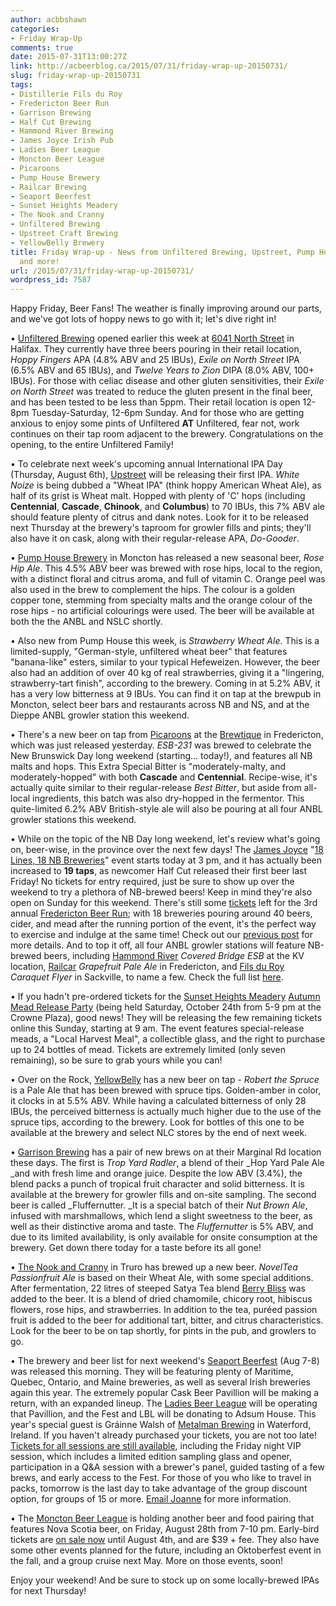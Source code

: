 ```yaml
---
author: acbbshawn
categories:
- Friday Wrap-Up
comments: true
date: 2015-07-31T13:00:27Z
link: http://acbeerblog.ca/2015/07/31/friday-wrap-up-20150731/
slug: friday-wrap-up-20150731
tags:
- Distillerie Fils du Roy
- Fredericton Beer Run
- Garrison Brewing
- Half Cut Brewing
- Hammond River Brewing
- James Joyce Irish Pub
- Ladies Beer League
- Moncton Beer League
- Picaroons
- Pump House Brewery
- Railcar Brewing
- Seaport Beerfest
- Sunset Heights Meadery
- The Nook and Cranny
- Unfiltered Brewing
- Upstreet Craft Brewing
- YellowBelly Brewery
title: Friday Wrap-up - News from Unfiltered Brewing, Upstreet, Pump House, Picaroons,
  and more!
url: /2015/07/31/friday-wrap-up-20150731/
wordpress_id: 7587
---
```


Happy Friday, Beer Fans! The weather is finally improving around our parts, and we've got lots of hoppy news to go with it; let's dive right in!

• [Unfiltered Brewing](http://unfuckingfiltered.com/) opened earlier this week at [6041 North Street](https://goo.gl/VwfsOQ) in Halifax. They currently have three beers pouring in their retail location, _Hoppy Fingers_ APA (4.8% ABV and 25 IBUs), _Exile on North Street_ IPA (6.5% ABV and 65 IBUs), and _Twelve Years to Zion_ DIPA (8.0% ABV, 100+ IBUs). For those with celiac disease and other gluten sensitivities, their _Exile on North Street_ was treated to reduce the gluten present in the final beer, and has been tested to be less than 5ppm. Their retail location is open 12-8pm Tuesday-Saturday, 12-6pm Sunday. And for those who are getting anxious to enjoy some pints of Unfiltered **AT** Unfiltered, fear not, work continues on their tap room adjacent to the brewery. Congratulations on the opening, to the entire Unfiltered Family!

• To celebrate next week's upcoming annual International IPA Day (Thursday, August 6th), [Upstreet](http://upstreetcraftbrewing.com) will be releasing their first IPA. _White Noize_ is being dubbed a "Wheat IPA" (think hoppy American Wheat Ale), as half of its grist is Wheat malt. Hopped with plenty of 'C' hops (including **Centennial**, **Cascade**, **Chinook**, and **Columbus**) to 70 IBUs, this 7% ABV ale should feature plenty of citrus and dank notes. Look for it to be released next Thursday at the brewery's taproom for growler fills and pints; they'll also have it on cask, along with their regular-release APA, _Do-Gooder_.

• [Pump House Brewery](http://beer.pumphousebrewery.ca/) in Moncton has released a new seasonal beer, _Rose Hip Ale_. This 4.5% ABV beer was brewed with rose hips, local to the region, with a distinct floral and citrus aroma, and full of vitamin C. Orange peel was also used in the brew to complement the hips. The colour is a golden copper tone, stemming from specialty malts and the orange colour of the rose hips - no artificial colourings were used. The beer will be available at both the the ANBL and NSLC shortly.

• Also new from Pump House this week, is _Strawberry Wheat Ale_. This is a limited-supply, "German-style, unfiltered wheat beer" that features "banana-like" esters, similar to your typical Hefeweizen. However, the beer also had an addition of over 40 kg of real strawberries, giving it a "lingering, strawberry-tart finish", according to the brewery. Coming in at 5.2% ABV, it has a very low bitterness at 9 IBUs. You can find it on tap at the brewpub in Moncton, select beer bars and restaurants across NB and NS, and at the Dieppe ANBL growler station this weekend.

• There's a new beer on tap from [Picaroons](https://www.facebook.com/picaroons) at the [Brewtique](https://www.facebook.com/pages/Picaroons-Brewtique/175733285789133?ref=br_tf) in Fredericton, which was just released yesterday. _ESB-231_ was brewed to celebrate the New Brunswick Day long weekend (starting... today!), and features all NB malts and hops. This Extra Special Bitter is "moderately-malty, and moderately-hopped" with both **Cascade** and **Centennial**. Recipe-wise, it's actually quite similar to their regular-release _Best Bitter_, but aside from all-local ingredients, this batch was also dry-hopped in the fermentor. This quite-limited 6.2% ABV British-style ale will also be pouring at all four ANBL growler stations this weekend.

• While on the topic of the NB Day long weekend, let's review what's going on, beer-wise, in the province over the next few days! The [James Joyce](https://www.facebook.com/FoodatTheCrownDowntown) "[18 Lines, 18 NB Breweries](https://www.facebook.com/events/511961148955651/)" event starts today at 3 pm, and it has actually been increased to **19 taps**, as newcomer Half Cut released their first beer last Friday! No tickets for entry required, just be sure to show up over the weekend to try a plethora of NB-brewed beers! Keep in mind they're also open on Sunday for this weekend. There's still some [tickets](http://www.eventbrite.ca/e/fredericton-beer-run-2015-tickets-14099759761) left for the 3rd annual [Fredericton Beer Run](https://www.facebook.com/FrederictonBeerRun?fref=ts); with 18 breweries pouring around 40 beers, cider, and mead after the running portion of the event, it's the perfect way to exercise and indulge at the same time! Check out our [previous post](http://acbeerblog.ca/2015/06/12/friday-wrap-up-20150612/) for more details. And to top it off, all four ANBL growler stations will feature NB-brewed beers, including [Hammond River](https://www.facebook.com/hammondriverbrewery) _Covered Bridge ESB_ at the KV location, [Railcar](http://railcarbrewing.com/) _Grapefruit Pale Ale_ in Fredericton, and [Fils du Roy](http://distilleriefilsduroy.com/) _Caraquet Flyer_ in Sackville, to name a few. Check the full list [here](http://www.nbliquor.com/documents/growler.pdf).

• If you hadn't pre-ordered tickets for the [Sunset Heights Meadery](https://www.facebook.com/SunsetHeightsMeadery) [Autumn Mead Release Party](https://www.eventbrite.ca/e/sunset-heights-meadery-autumn-mead-release-party-tickets-17574265100) (being held Saturday, October 24th from 5-9 pm at the Crowne Plaza), good news! They will be releasing the few remaining tickets online this Sunday, starting at 9 am. The event features special-release meads, a "Local Harvest Meal", a collectible glass, and the right to purchase up to 24 bottles of mead. Tickets are extremely limited (only seven remaining), so be sure to grab yours while you can!

• Over on the Rock, [YellowBelly](http://www.yellowbellybrewery.com/) has a new beer on tap - _Robert the Spruce_ is a Pale Ale that has been brewed with spruce tips. Golden-amber in color, it clocks in at 5.5% ABV. While having a calculated bitterness of only 28 IBUs, the perceived bitterness is actually much higher due to the use of the spruce tips, according to the brewery. Look for bottles of this one to be available at the brewery and select NLC stores by the end of next week.

• [Garrison Brewing](http://www.garrisonbrewing.com/) has a pair of new brews on at their Marginal Rd location these days. The first is _Trop Yard Radler_, a blend of their _Hop Yard Pale Ale _and with fresh lime and orange juice. Despite the low ABV (3.4%), the blend packs a punch of tropical fruit character and solid bitterness. It is available at the brewery for growler fills and on-site sampling. The second beer is called _Fluffernutter. _It is a special batch of their _Nut Brown Ale_, infused with marshmallows, which lend a slight sweetness to the beer, as well as their distinctive aroma and taste. The _Fluffernutter_ is 5% ABV, and due to its limited availability, is only available for onsite consumption at the brewery. Get down there today for a taste before its all gone!

• [The Nook and Cranny](http://thenookandcranny.ca/) in Truro has brewed up a new beer. _NovelTea Passionfruit Ale_ is based on their Wheat Ale, with some special additions. After fermentation, 22 litres of steeped Satya Tea blend [Berry Bliss](https://www.satyatea.com/shop/herbal-tea/berry-bliss-herbal-tea) was added to the beer. It is a blend of dried chamomile, chicory root, hibiscus flowers, rose hips, and strawberries. In addition to the tea, puréed passion fruit is added to the beer for additional tart, bitter, and citrus characteristics. Look for the beer to be on tap shortly, for pints in the pub, and growlers to go.

• The brewery and beer list for next weekend's [Seaport Beerfest](http://seaportbeerfest.com/breweries) (Aug 7-8) was released this morning. They will be featuring plenty of Maritime, Quebec, Ontario, and Maine breweries, as well as several Irish breweries again this year. The extremely popular Cask Beer Pavillion will be making a return, with an expanded lineup. The [Ladies Beer League](http://ladiesbeerleague.ca/) will be operating that Pavillion, and the Fest and LBL will be donating to Adsum House. This year's special guest is Gráinne Walsh of [Metalman Brewing](http://www.metalmanbrewing.com/) in Waterford, Ireland. If you haven't already purchased your tickets, you are not too late! [Tickets for all sessions are still available](http://seaportbeerfest.com/tickets), including the Friday night VIP session, which includes a limited edition sampling glass and opener, participation in a Q&A session with a brewer's panel, guided tasting of a few brews, and early access to the Fest. For those of you who like to travel in packs, tomorrow is the last day to take advantage of the group discount option, for groups of 15 or more. [Email Joanne](http://mailto:joanne@seaportbeerfest.com) for more information.

• The [Moncton Beer League](https://www.facebook.com/MonctonBeerLeague) is holding another beer and food pairing that features Nova Scotia beer, on Friday, August 28th from 7-10 pm. Early-bird tickets are [on sale now](https://www.eventbrite.ca/e/flights-n-bites-ns-craft-beer-edition-tickets-17853199400) until August 4th, and are $39 + fee. They also have some other events planned for the future, including an Oktoberfest event in the fall, and a group cruise next May. More on those events, soon!

Enjoy your weekend! And be sure to stock up on some locally-brewed IPAs for next Thursday!
